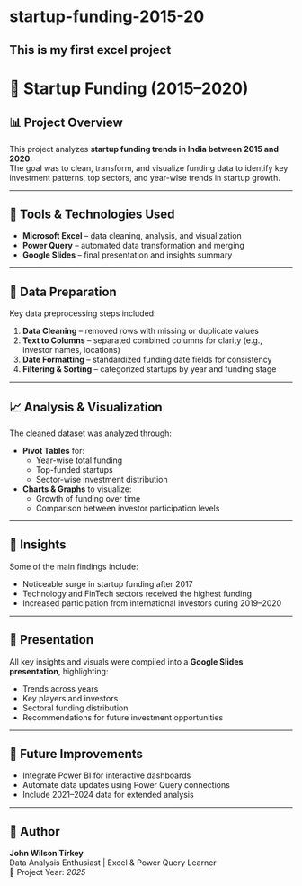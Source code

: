 # startup-funding-2015-20

## This is my first excel project

# 🚀 Startup Funding (2015–2020)

## 📊 Project Overview
This project analyzes **startup funding trends in India between 2015 and 2020**.  
The goal was to clean, transform, and visualize funding data to identify key investment patterns, top sectors, and year-wise trends in startup growth.

---

## 🧰 Tools & Technologies Used
- **Microsoft Excel** – data cleaning, analysis, and visualization  
- **Power Query** – automated data transformation and merging  
- **Google Slides** – final presentation and insights summary  

---

## 🧹 Data Preparation
Key data preprocessing steps included:
1. **Data Cleaning** – removed rows with missing or duplicate values  
2. **Text to Columns** – separated combined columns for clarity (e.g., investor names, locations)  
3. **Date Formatting** – standardized funding date fields for consistency  
4. **Filtering & Sorting** – categorized startups by year and funding stage  

---

## 📈 Analysis & Visualization
The cleaned dataset was analyzed through:
- **Pivot Tables** for:
  - Year-wise total funding
  - Top-funded startups
  - Sector-wise investment distribution  
- **Charts & Graphs** to visualize:
  - Growth of funding over time  
  - Comparison between investor participation levels  

---

## 🎯 Insights
Some of the main findings include:
- Noticeable surge in startup funding after 2017  
- Technology and FinTech sectors received the highest funding  
- Increased participation from international investors during 2019–2020  

---

## 🧾 Presentation
All key insights and visuals were compiled into a **Google Slides presentation**, highlighting:
- Trends across years  
- Key players and investors  
- Sectoral funding distribution  
- Recommendations for future investment opportunities  

---

## 🚧 Future Improvements
- Integrate Power BI for interactive dashboards  
- Automate data updates using Power Query connections  
- Include 2021–2024 data for extended analysis  

---

## 👤 Author
**John Wilson Tirkey**  
Data Analysis Enthusiast | Excel & Power Query Learner  
📅 Project Year: *2025*  
